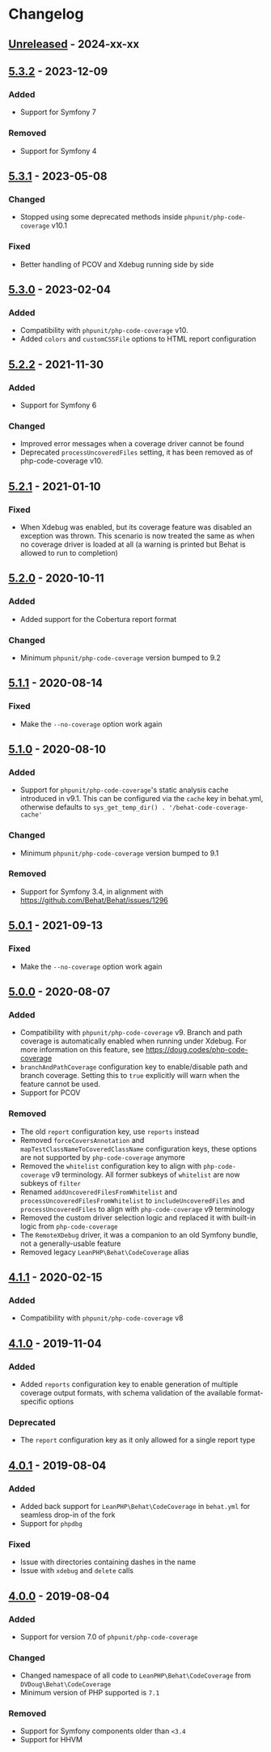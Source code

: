 # Changelog

## [Unreleased] - 2024-xx-xx

## [5.3.2] - 2023-12-09
### Added
- Support for Symfony 7

### Removed
- Support for Symfony 4

## [5.3.1] - 2023-05-08
### Changed
- Stopped using some deprecated methods inside `phpunit/php-code-coverage` v10.1

### Fixed
- Better handling of PCOV and Xdebug running side by side

## [5.3.0] - 2023-02-04

### Added
- Compatibility with `phpunit/php-code-coverage` v10.
- Added `colors` and `customCSSFile` options to HTML report configuration

## [5.2.2] - 2021-11-30
### Added
- Support for Symfony 6

### Changed
- Improved error messages when a coverage driver cannot be found
- Deprecated `processUncoveredFiles` setting, it has been removed as of php-code-coverage v10.

## [5.2.1] - 2021-01-10
### Fixed
- When Xdebug was enabled, but its coverage feature was disabled an exception was thrown. This scenario is now treated
  the same as when no coverage driver is loaded at all (a warning is printed but Behat is allowed to run to completion)

## [5.2.0] - 2020-10-11
### Added
 - Added support for the Cobertura report format

### Changed
 - Minimum `phpunit/php-code-coverage` version bumped to 9.2

## [5.1.1] - 2020-08-14
### Fixed
 - Make the `--no-coverage` option work again

## [5.1.0] - 2020-08-10
### Added
 - Support for `phpunit/php-code-coverage`'s static analysis cache introduced in v9.1. This can be configured via the `cache` key in behat.yml, otherwise defaults to `sys_get_temp_dir() . '/behat-code-coverage-cache'`

### Changed
 - Minimum `phpunit/php-code-coverage` version bumped to 9.1

### Removed
 - Support for Symfony 3.4, in alignment with https://github.com/Behat/Behat/issues/1296

## [5.0.1] - 2021-09-13
### Fixed
 - Make the `--no-coverage` option work again

## [5.0.0] - 2020-08-07
### Added
 - Compatibility with `phpunit/php-code-coverage` v9. Branch and path coverage is automatically enabled when running under Xdebug. For more information on this feature, see https://doug.codes/php-code-coverage
 - `branchAndPathCoverage` configuration key to enable/disable path and branch coverage. Setting this to `true` explicitly will warn when the feature cannot be used.
 - Support for PCOV

### Removed
 - The old `report` configuration key, use `reports` instead
 - Removed `forceCoversAnnotation` and `mapTestClassNameToCoveredClassName` configuration keys, these options are not supported by `php-code-coverage` anymore
 - Removed the `whitelist` configuration key to align with `php-code-coverage` v9 terminology. All former subkeys of `whitelist` are now subkeys of `filter`
 - Renamed `addUncoveredFilesFromWhitelist` and `processUncoveredFilesFromWhitelist` to `includeUncoveredFiles` and `processUncoveredFiles` to align with `php-code-coverage` v9 terminology
 - Removed the custom driver selection logic and replaced it with built-in logic from `php-code-coverage`
 - The `RemoteXDebug` driver, it was a companion to an old Symfony bundle, not a generally-usable feature
 - Removed legacy `LeanPHP\Behat\CodeCoverage` alias

## [4.1.1] - 2020-02-15
### Added
 - Compatibility with `phpunit/php-code-coverage` v8

## [4.1.0] - 2019-11-04
### Added
 - Added `reports` configuration key to enable generation of multiple coverage output formats, with schema validation of the available format-specific options

### Deprecated
 - The `report` configuration key as it only allowed for a single report type

## [4.0.1] - 2019-08-04
### Added
 - Added back support for `LeanPHP\Behat\CodeCoverage` in `behat.yml` for seamless drop-in of the fork
 - Support for `phpdbg`

### Fixed
 - Issue with directories containing dashes in the name
 - Issue with `xdebug` and `delete` calls

## [4.0.0] - 2019-08-04
### Added
 - Support for version 7.0 of `phpunit/php-code-coverage`

### Changed
 - Changed namespace of all code to `LeanPHP\Behat\CodeCoverage` from `DVDoug\Behat\CodeCoverage`
 - Minimum version of PHP supported is `7.1`

### Removed
 - Support for Symfony components older than `<3.4`
 - Support for HHVM

[Unreleased]: https://github.com/dvdoug/behat-code-coverage/compare/v5.3.2..master

[5.3.2]: https://github.com/dvdoug/behat-code-coverage/compare/v5.3.1..v5.3.2
[5.3.1]: https://github.com/dvdoug/behat-code-coverage/compare/v5.3.0..v5.3.1
[5.3.0]: https://github.com/dvdoug/behat-code-coverage/compare/v5.2.2..v5.3.0
[5.2.2]: https://github.com/dvdoug/behat-code-coverage/compare/v5.2.1..v5.2.2
[5.2.1]: https://github.com/dvdoug/behat-code-coverage/compare/v5.2.0..v5.2.1
[5.2.0]: https://github.com/dvdoug/behat-code-coverage/compare/v5.1.1..v5.2.0
[5.1.1]: https://github.com/dvdoug/behat-code-coverage/compare/v5.1.0..v5.1.1
[5.1.0]: https://github.com/dvdoug/behat-code-coverage/compare/v5.0.1..v5.1.0
[5.0.1]: https://github.com/dvdoug/behat-code-coverage/compare/v5.0.0..v5.0.1
[5.0.0]: https://github.com/dvdoug/behat-code-coverage/compare/v4.1.1..v5.0.0
[4.1.1]: https://github.com/dvdoug/behat-code-coverage/compare/v4.1.0..v4.1.1
[4.1.0]: https://github.com/dvdoug/behat-code-coverage/compare/v4.0.1..v4.1.0
[4.0.1]: https://github.com/dvdoug/behat-code-coverage/compare/v4.0.0..v4.0.1
[4.0.0]: https://github.com/dvdoug/behat-code-coverage/compare/v3.4.1..v4.0.0
